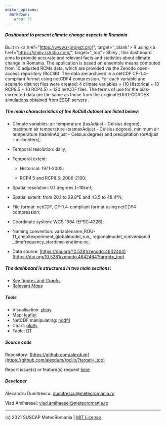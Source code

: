```yaml
---
editor_options: 
  markdown: 
    wrap: 72
---
```


##### Dashboard to present climate change aspects in Romania

Built in <a href="https://www.r-project.org/", target="_blank"> R </a> using
<a href="https://shiny.rstudio.com/", target="_top"> Shiny </a>, this dashboard aims to provide
accurate and relevant facts and statistics about climate change in
Romania. The application is based on ensemble means computed from 10
adjusted RCMs data, which are provided via the Zenodo open-access
repository (RoCliB). The data are archived in a netCDF CF-1.4-compliant
format using netCDF4 compression. For each variable and scenario
distinct files were created: 4 climate variables × (10 Historical + 10
RCP8.5 + 10 RCP4.5) = 120 netCDF files. The terms of use for the
bias-corrected data are the same as those from the original EURO-CORDEX
simulations obtained from ESGF servers .

##### The main characteristics of the RoCliB dataset are listed below:

-   Climate variables: air temperature (tasAdjust - Celsius degree),
    maximum air temperature (tasmaxAdjust - Celsius degree), minimum air
    temperature (tasminAdjust - Celsius degree) and precipitation
    (prAdjust - millimeters);

-   Temporal resolution: daily;

-   Temporal extent:

    -   Historical: 1971-2005;

    -   RCP4.5 and RCP8.5: 2006-2100;

-   Spatial resolution: 0.1 degrees (\~10km);

-   Spatial extent: from 20.1 to 29.8°E and 43.5 to 48.4°N;

-   File format: netCDF, CF-1.4-compliant format using netCDF4
    compression;

-   Coordinate system: WGS 1984 (EPSG:4326);

-   Naming convention:
    variablename_ROU-11_cmip5experiment_globalmodel_run_ regionalmodel_rcmversionid _timefrequency_starttime-endtime.nc;

-   Data source:
    [https://doi.org/10.5281/zenodo.4642464](https://doi.org/10.5281/zenodo.4642464?target=_top)

##### The dashboard is structured in two main sections:

-   [Key figures and *Graphs*](#Graphs)
-   [Relevant *Maps*](#maps)

##### Tools

-   Visualisation: [shiny](https://shiny.rstudio.com/?target=blank)
-   Map: [leaflet](https://rstudio.github.io/leaflet/?target=top)
-   NetCDF manipulating:
    [ncdf4](https://cran.r-project.org/web/packages/ncdf4/index.html?target=_blank)
-   Chart: [plotly](https://plot.ly/r/?target=_top)
-   Table: [DT](https://rstudio.github.io/DT/?target=_top)

##### Source code

Repository:
[https://github.com/alexdum](https://github.com/alexdum/roclib/?target=_top)

Report issue(s) or feature(s) request
[here](https://github.com/alexdum/roclib/issues/?target=_top)

##### Developer

Alexandru Dumitrescu:
[dumitrescu@meteoromania.ro](mailto:dumitrescu@meteoromania.ro)

Vlad Amihaesei:
[vlad.amihaesei@meteoromania.ro](mailto:vlad.amihaesei@meteoromania.r)

------------------------------------------------------------------------

(c) 2021 SUSCAP MeteoRomania \| [MIT
    License](https://github.com/alexdum/roclib/blob/master/LICENSE)
